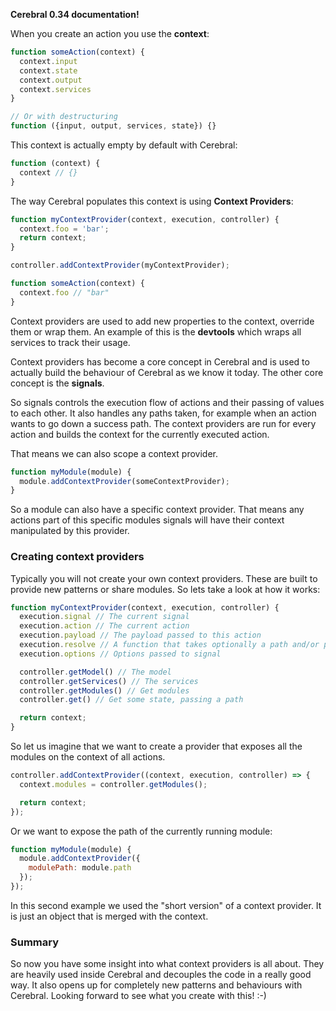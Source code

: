 **Cerebral 0.34 documentation!**

When you create an action you use the **context**:

```javascript
function someAction(context) {
  context.input
  context.state
  context.output
  context.services
}

// Or with destructuring
function ({input, output, services, state}) {}
```

This context is actually empty by default with Cerebral:

```javascript
function (context) {
  context // {}
}
```

The way Cerebral populates this context is using **Context Providers**:

```javascript
function myContextProvider(context, execution, controller) {
  context.foo = 'bar';
  return context;
}

controller.addContextProvider(myContextProvider);

function someAction(context) {
  context.foo // "bar"
}
```

Context providers are used to add new properties to the context, override them or wrap them. An example of this is the **devtools** which wraps all services to track their usage.

Context providers has become a core concept in Cerebral and is used to actually build the behaviour of Cerebral as we know it today. The other core concept is the **signals**.

So signals controls the execution flow of actions and their passing of values to each other. It also handles any paths taken, for example when an action wants to go down a success path. The context providers are run for every action and builds the context for the currently executed action.

That means we can also scope a context provider.

```javascript
function myModule(module) {
  module.addContextProvider(someContextProvider);
}
```

So a module can also have a specific context provider. That means any actions part of this specific modules signals will have their context manipulated by this provider.

### Creating context providers
Typically you will not create your own context providers. These are built to provide new patterns or share modules. So lets take a look at how it works:

```javascript
function myContextProvider(context, execution, controller) {
  execution.signal // The current signal
  execution.action // The current action
  execution.payload // The payload passed to this action
  execution.resolve // A function that takes optionally a path and/or payload
  execution.options // Options passed to signal

  controller.getModel() // The model
  controller.getServices() // The services
  controller.getModules() // Get modules
  controller.get() // Get some state, passing a path

  return context;
}
```

So let us imagine that we want to create a provider that exposes all the modules on the context of all actions.

```javascript
controller.addContextProvider((context, execution, controller) => {
  context.modules = controller.getModules();

  return context;
});
```
Or we want to expose the path of the currently running module:

```javascript
function myModule(module) {
  module.addContextProvider({
    modulePath: module.path
  });
});
```

In this second example we used the "short version" of a context provider. It is just an object that is merged with the context.

### Summary
So now you have some insight into what context providers is all about. They are heavily used inside Cerebral and decouples the code in a really good way. It also opens up for completely new patterns and behaviours with Cerebral. Looking forward to see what you create with this! :-)
